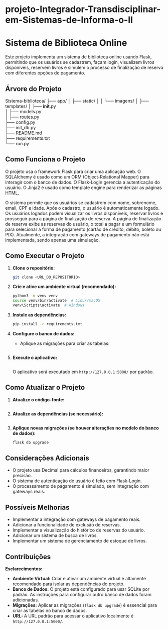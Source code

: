 # projeto-Integrador-Transdisciplinar-em-Sistemas-de-Informa-o-II

# Sistema de Biblioteca Online

Este projeto implementa um sistema de biblioteca online usando Flask, permitindo que os usuários se cadastrem, façam login, visualizem livros disponíveis, reservem livros e simulem o processo de finalização de reserva com diferentes opções de pagamento.

## Árvore do Projeto

Sistema-biblioteca/
├── app/
│   ├── static/
│   │   └── imagens/
│   ├── templates/
│   ├── __init__.py                
│   ├── models.py                  
│   ├── routes.py                  
├── config.py              
├── init_db.py             
├── README.md             
├── requirements.txt              
└── run.py

## Como Funciona o Projeto

O projeto usa o framework Flask para criar uma aplicação web. O SQLAlchemy é usado como um ORM (Object-Relational Mapper) para interagir com o banco de dados. O Flask-Login gerencia a autenticação do usuário. O Jinja2 é usado como template engine para renderizar as páginas HTML.

O sistema permite que os usuários se cadastrem com nome, sobrenome, email, CPF e idade. Após o cadastro, o usuário é automaticamente logado. Os usuários logados podem visualizar os livros disponíveis, reservar livros e prosseguir para a página de finalização de reserva.  A página de finalização de reserva exibe as reservas do usuário, o total a pagar e um formulário para selecionar a forma de pagamento (cartão de crédito, débito, boleto ou PIX). Atualmente, a integração com gateways de pagamento não está implementada, sendo apenas uma simulação.


## Como Executar o Projeto

1. **Clone o repositório:**

   ```bash
   git clone <URL_DO_REPOSITORIO>
   ```

2. **Crie e ative um ambiente virtual (recomendado):**

   ```bash
   python3 -m venv venv
   source venv/bin/activate  # Linux/macOS
   venv\Scripts\activate  # Windows
   ```

3. **Instale as dependências:**

   ```bash
   pip install -r requirements.txt
   ```

4. **Configure o banco de dados:**

   * Aplique as migrações para criar as tabelas:

     ```bash flask db upgrade
     ```

5. **Execute o aplicativo:**

   ```bash flask run
   ```

   O aplicativo será executado em `http://127.0.0.1:5000/` por padrão.


## Como Atualizar o Projeto

1. **Atualize o código-fonte:**

   ```bash git pull
   ```

2. **Atualize as dependências (se necessário):**

   ```bash pip install --upgrade -r requirements.txt
   ```

3. **Aplique novas migrações (se houver alterações no modelo do banco de dados):**

   ```bash flask db migrate
   flask db upgrade
   ```

## Considerações Adicionais

*   O projeto usa Decimal para cálculos financeiros, garantindo maior precisão.
*   O sistema de autenticação de usuário é feito com Flask-Login.
*   O processamento de pagamento é simulado, sem integração com gateways reais.


## Possíveis Melhorias

*   Implementar a integração com gateways de pagamento reais.
*   Adicionar a funcionalidade de exclusão de reservas.
*   Implementar a visualização do histórico de reservas do usuário.
*   Adicionar um sistema de busca de livros.
*   Implementar um sistema de gerenciamento de estoque de livros.


## Contribuições

**Esclarecimentos:**

*   **Ambiente Virtual:**  Criar e ativar um ambiente virtual é altamente recomendado para isolar as dependências do projeto.
*   **Banco de Dados:** O projeto está configurado para usar SQLite por padrão.  As instruções para configurar outro banco de dados foram adicionadas.
*   **Migrações:** Aplicar as migrações (`flask db upgrade`) é essencial para criar as tabelas no banco de dados.
*   **URL:**  A URL padrão para acessar o aplicativo localmente é `http://127.0.0.1:5000/`.

